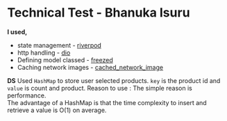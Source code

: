 
# Technical Test - Bhanuka Isuru

**I used,**
- state management - [riverpod](https://pub.dev/packages/riverpod)
- http handling - [dio](https://pub.dev/packages/dio)
- Defining model classed - [freezed](https://pub.dev/packages/freezed)
- Caching network images - [cached_network_image](https://pub.dev/packages/cached_network_image)

**DS**
Used `HashMap` to store user selected products. `key` is the product id and `value` is count and product.
Reason to use : The simple reason is performance.  
The advantage of a HashMap is that the time complexity to insert and retrieve a value is O(1) on average.